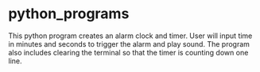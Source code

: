 # python_programs
This python program creates an alarm clock and timer. User will input time in minutes
and seconds to trigger the alarm and play sound. The program also includes
clearing the terminal so that the timer is counting down one line. 


